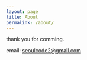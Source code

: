 ```yaml
---
layout: page
title: About
permalink: /about/
---
```


thank you for comming.

email: seoulcode2@gmail.com
